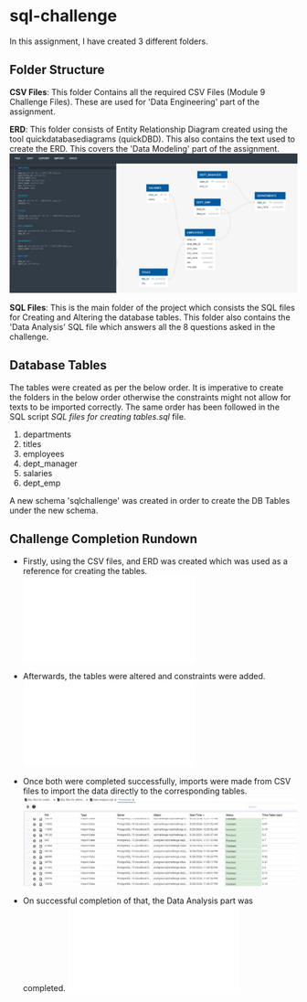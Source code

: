 # sql-challenge

In this assignment, I have created 3 different folders.

## Folder Structure
**CSV Files**: This folder Contains all the required CSV Files (Module 9 Challenge Files). These are used for 'Data Engineering' part of the assignment.

**ERD**: This folder consists of Entity Relationship Diagram created using the tool quickdatabasediagrams (quickDBD). This also contains the text used to create the ERD. This covers the 'Data 
Modeling' part of the assignment.
![ERD FROM QuickDBD image](ERD/ERD%20from%20QuickDBD.jpg)

**SQL Files**: This is the main folder of the project which consists the SQL files for Creating and Altering the database tables. This folder also contains the 'Data Analysis' SQL file which answers all the 8 questions asked in the challenge.

## Database Tables
The tables were created as per the below order. It is imperative to create the folders in the below order otherwise the constraints might not allow for texts to be imported correctly.
The same order has been followed in the SQL script _SQL files for creating tables.sql_ file. 

1. departments
2. titles
3. employees
4. dept_manager
5. salaries
6. dept_emp

A new schema 'sqlchallenge' was created in order to create the DB Tables under the new schema.

## Challenge Completion Rundown

- Firstly, using the CSV files, and ERD was created which was used as a reference for creating the tables. ![SQL files for creating tables.sql](SQL%20Files/SQL%20files%20for%20creating%20tables.sql)

- Afterwards, the tables were altered and constraints were added. ![SQL files for altering tables.sql](SQL%20Files/SQL%20files%20for%20altering%20tables.sql)

- Once both were completed successfully, imports were made from CSV files to import the data directly to the corresponding tables. ![SQL imports](SQL%20Files/SQL%20imports.png)

- On successful completion of that, the Data Analysis part was completed. ![Data Analysis.sql](SQL%20Files/Data%20Analysis.sql)